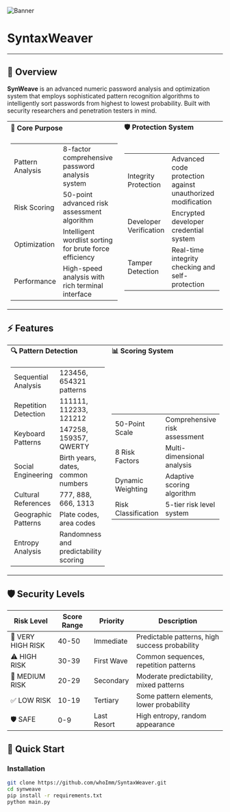 ![Banner](https://i.hizliresim.com/3zhwn12.png)


# SyntaxWeaver

---

## 🚀 Overview

**SynWeave** is an advanced numeric password analysis and optimization system that employs sophisticated pattern recognition algorithms to intelligently sort passwords from highest to lowest probability. Built with security researchers and penetration testers in mind.

| | |
| - | - |
| **🎯 Core Purpose** | **🛡️ Protection System** |
| <table><tr><td>Pattern Analysis</td><td>8-factor comprehensive password analysis system</td></tr><tr><td>Risk Scoring</td><td>50-point advanced risk assessment algorithm</td></tr><tr><td>Optimization</td><td>Intelligent wordlist sorting for brute force efficiency</td></tr><tr><td>Performance</td><td>High-speed analysis with rich terminal interface</td></tr></table> | <table><tr><td>Integrity Protection</td><td>Advanced code protection against unauthorized modification</td></tr><tr><td>Developer Verification</td><td>Encrypted developer credential system</td></tr><tr><td>Tamper Detection</td><td>Real-time integrity checking and self-protection</td></tr></table> |

## ⚡ Features

| | | |
| - | - | - |
| **🔍 Pattern Detection** | **📊 Scoring System** | **🎯 Output Optimization** |
| <table><tr><td>Sequential Analysis</td><td>123456, 654321 patterns</td></tr><tr><td>Repetition Detection</td><td>111111, 112233, 121212</td></tr><tr><td>Keyboard Patterns</td><td>147258, 159357, QWERTY</td></tr><tr><td>Social Engineering</td><td>Birth years, dates, common numbers</td></tr><tr><td>Cultural References</td><td>777, 888, 666, 1313</td></tr><tr><td>Geographic Patterns</td><td>Plate codes, area codes</td></tr><tr><td>Entropy Analysis</td><td>Randomness and predictability scoring</td></tr></table> | <table><tr><td>50-Point Scale</td><td>Comprehensive risk assessment</td></tr><tr><td>8 Risk Factors</td><td>Multi-dimensional analysis</td></tr><tr><td>Dynamic Weighting</td><td>Adaptive scoring algorithm</td></tr><tr><td>Risk Classification</td><td>5-tier risk level system</td></tr></table> | <table><tr><td>Smart Sorting</td><td>Highest probability first</td></tr><tr><td>Dual Output</td><td>Detailed & clean wordlists</td></tr><tr><td>Format Preservation</td><td>Maintains original structure</td></tr><tr><td>Batch Processing</td><td>Multiple file support</td></tr></table> |

## 🛡️ Security Levels

| Risk Level | Score Range | Priority | Description |
|------------|-------------|----------|-------------|
| 🚨 VERY HIGH RISK | 40-50 | Immediate | Predictable patterns, high success probability |
| ⚠️ HIGH RISK | 30-39 | First Wave | Common sequences, repetition patterns |
| 🎯 MEDIUM RISK | 20-29 | Secondary | Moderate predictability, mixed patterns |
| ✅ LOW RISK | 10-19 | Tertiary | Some pattern elements, lower probability |
| 🛡️ SAFE | 0-9 | Last Resort | High entropy, random appearance |

## 🚀 Quick Start

### Installation
```bash
git clone https://github.com/whoImm/SyntaxWeaver.git
cd synweave
pip install -r requirements.txt
python main.py
